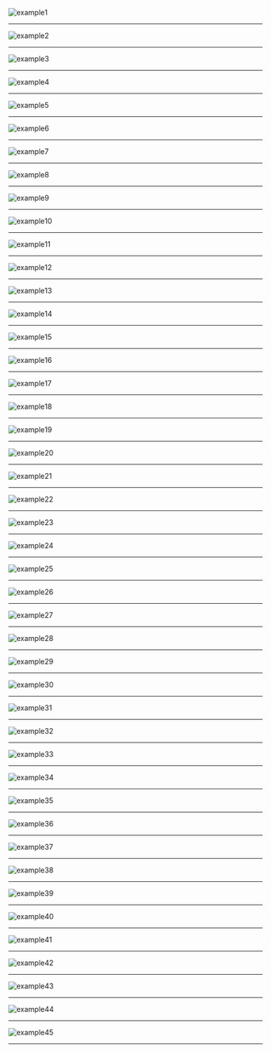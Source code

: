 ![example](https://cdn.jsdelivr.net/gh/guicaiyue/Xin/live2d/model/aidang_2/1.png)1
***
![example](https://cdn.jsdelivr.net/gh/guicaiyue/Xin/live2d/model/aierdeliqi_4/2.png)2
***
![example](https://cdn.jsdelivr.net/gh/guicaiyue/Xin/live2d/model/aierdeliqi_5/3.png)3
***
![example](https://cdn.jsdelivr.net/gh/guicaiyue/Xin/live2d/model/aimierbeierding_2/4.png)4
***
![example](https://cdn.jsdelivr.net/gh/guicaiyue/Xin/live2d/model/banrenma_2/5.png)5
***
![example](https://cdn.jsdelivr.net/gh/guicaiyue/Xin/live2d/model/beierfasite_2/6.png)6
***
![example](https://cdn.jsdelivr.net/gh/guicaiyue/Xin/live2d/model/biaoqiang_3/7.png)7
***
![example](https://cdn.jsdelivr.net/gh/guicaiyue/Xin/live2d/model/bisimai_2/8.png)8
***
![example](https://cdn.jsdelivr.net/gh/guicaiyue/Xin/live2d/model/chuixue_3/9.png)9
***
![example](https://cdn.jsdelivr.net/gh/guicaiyue/Xin/live2d/model/dafeng_2/10.png)10
***
![example](https://cdn.jsdelivr.net/gh/guicaiyue/Xin/live2d/model/dafeng_4/11.png)11
***
![example](https://cdn.jsdelivr.net/gh/guicaiyue/Xin/live2d/model/deyizhi_3/12.png)12
***
![example](https://cdn.jsdelivr.net/gh/guicaiyue/Xin/live2d/model/dujiaoshou_4/13.png)13
***
![example](https://cdn.jsdelivr.net/gh/guicaiyue/Xin/live2d/model/dunkeerke_2/14.png)14
***
![example](https://cdn.jsdelivr.net/gh/guicaiyue/Xin/live2d/model/genaisennao_2/15.png)15
***
![example](https://cdn.jsdelivr.net/gh/guicaiyue/Xin/live2d/model/heitaizi_2/16.png)16
***
![example](https://cdn.jsdelivr.net/gh/guicaiyue/Xin/live2d/model/huangjiafangzhou_3/17.png)17
***
![example](https://cdn.jsdelivr.net/gh/guicaiyue/Xin/live2d/model/huonululu_3/18.png)18
***
![example](https://cdn.jsdelivr.net/gh/guicaiyue/Xin/live2d/model/shengluyisi_3/19.png)19
***
![example](https://cdn.jsdelivr.net/gh/guicaiyue/Xin/live2d/model/huonululu_5/20.png)20
***
![example](https://cdn.jsdelivr.net/gh/guicaiyue/Xin/live2d/model/junhe_5/21.png)21
***
![example](https://cdn.jsdelivr.net/gh/guicaiyue/Xin/live2d/model/kelifulan_3/22.png)22
***
![example](https://cdn.jsdelivr.net/gh/guicaiyue/Xin/live2d/model/kubo_2/23.png)23
***
![example](https://cdn.jsdelivr.net/gh/guicaiyue/Xin/live2d/model/lafei_4/24.png)24
***
![example](https://cdn.jsdelivr.net/gh/guicaiyue/Xin/live2d/model/longfeng_2/25.png)25
***
![example](https://cdn.jsdelivr.net/gh/guicaiyue/Xin/live2d/model/nengdai_2/26.png)26
***
![example](https://cdn.jsdelivr.net/gh/guicaiyue/Xin/live2d/model/ninghai_4/27.png)27
***
![example](https://cdn.jsdelivr.net/gh/guicaiyue/Xin/live2d/model/ouruola_4/28.png)28
***
![example](https://cdn.jsdelivr.net/gh/guicaiyue/Xin/live2d/model/pinghai_4/29.png)29
***
![example](https://cdn.jsdelivr.net/gh/guicaiyue/Xin/live2d/model/qibolin_2/30.png)30
***
![example](https://cdn.jsdelivr.net/gh/guicaiyue/Xin/live2d/model/shengluyisi_2/31.png)31
***
![example](https://cdn.jsdelivr.net/gh/guicaiyue/Xin/live2d/model/sipeibojue_5/32.png)32
***
![example](https://cdn.jsdelivr.net/gh/guicaiyue/Xin/live2d/model/taiyuan_2/33.png)33
***
![example](https://cdn.jsdelivr.net/gh/guicaiyue/Xin/live2d/model/tianlangxing_3/34.png)34
***
![example](https://cdn.jsdelivr.net/gh/guicaiyue/Xin/live2d/model/tierbici_2/35.png)35
***
![example](https://cdn.jsdelivr.net/gh/guicaiyue/Xin/live2d/model/weiyan_2/36.png)36
***
![example](https://cdn.jsdelivr.net/gh/guicaiyue/Xin/live2d/model/wuqi_2/37.png)37
***
![example](https://cdn.jsdelivr.net/gh/guicaiyue/Xin/live2d/model/xianghe_2/38.png)38
***
![example](https://cdn.jsdelivr.net/gh/guicaiyue/Xin/live2d/model/xixuegui_4/39.png)39
***
![example](https://cdn.jsdelivr.net/gh/guicaiyue/Xin/live2d/model/xuefeng_3/40.png)40
***
![example](https://cdn.jsdelivr.net/gh/guicaiyue/Xin/live2d/model/xukufu_2/41.png)41
***
![example](https://cdn.jsdelivr.net/gh/guicaiyue/Xin/live2d/model/yichui_2/42.png)42
***
![example](https://cdn.jsdelivr.net/gh/guicaiyue/Xin/live2d/model/z46_2/43.png)43
***
![example](https://cdn.jsdelivr.net/gh/guicaiyue/Xin/live2d/model/z46_3/44.png)44
***
![example](https://cdn.jsdelivr.net/gh/guicaiyue/Xin/live2d/model/zhala_2/45.png)45

***